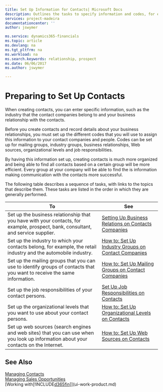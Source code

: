 ```yaml
---
title: Set Up Information for Contacts| Microsoft Docs
description: Outlines the tasks to specify information and codes, for example, about industry groups and business relationships, before you set up contacts.
services: project-madeira
documentationcenter: ''
author: jswymer

ms.service: dynamics365-financials
ms.topic: article
ms.devlang: na
ms.tgt_pltfrm: na
ms.workload: na
ms.search.keywords: relationship, prospect
ms.date: 06/06/2017
ms.author: jswymer

---
```

# Preparing to Set Up Contacts
When creating contacts, you can enter specific information, such as the industry that the contact companies belong to and your business relationship with the contacts.

Before you create contacts and record details about your business relationships, you must set up the different codes that you will use to assign this information to your contact companies and people. Codes can be set up for mailing groups, industry groups, business relationships, Web sources, organizational levels and job responsibilities.

By having this information set up, creating contacts is much more organized and being able to find all contacts based on a certain group will be more efficient. Every group at your company will be able to find the is information making communication with the contacts more successful.

The following table describes a sequence of tasks, with links to the topics that describe them. These tasks are listed in the order in which they are generally performed.

| To | See |
| --- | --- |
| Set up the business relationship that you have with your contacts, for example, prospect, bank, consultant, and service supplier. |[Setting Up Business Relations on Contacts Companies](marketing-business-relations.md) |
| Set up the industry to which your contacts belong, for example, the retail industry and the automobile industry. |[How to: Set Up Industry Groups on Contact Companies](marketing-industry-groups.md) |
| Set up the mailing groups that you can use to identify groups of contacts that you want to receive the same information. |[How to: Set Up Mailing Groups on Contact Companies](marketing-mailing-groups.md) |
| Set up the job responsibilities of your contact persons. |[Set Up Job Responsibilities on Contacts](marketing-job-responsibilities.md) |
| Set up the organizational levels that you want to use about your contact persons. |[How to: Set Up Organizational Levels on Contacts](marketing-organizational-levels.md) |
| Set up web sources (search engines and web sites) that you can use when you look up information about your contacts on the Internet. |[How to: Set Up Web Sources on Contacts](marketing-web-sources.md) |

## See Also
[Managing Contacts](marketing-contacts.md)  
[Managing Sales Opportunities](marketing-manage-sales-opportunities.md)  
[Working with[!INCLUDE[d365fin](includes/d365fin_md.md)]](ui-work-product.md)
